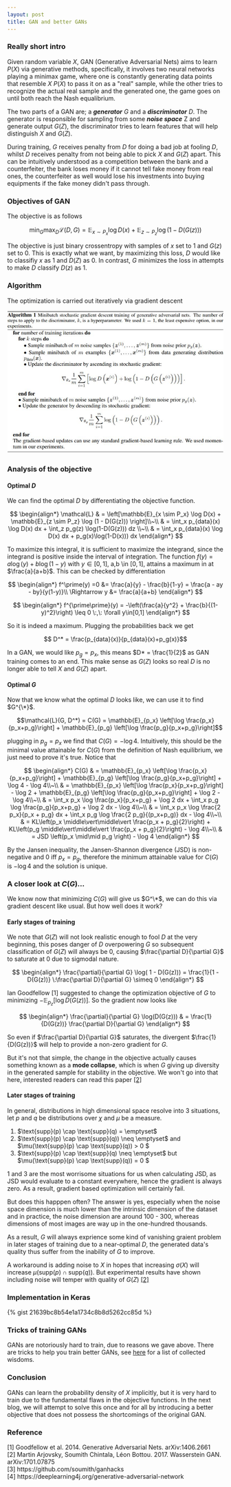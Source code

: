 ```yaml
---
layout: post
title: GAN and better GANs
---
```


### Really short intro

Given random variable $X$, GAN (Generative Adversarial Nets) aims to learn $P(X)$ via generative methods, specifically, it involves two neural networks playing a minimax game, where one is constantly generating data points that resemble $X ~ P(X)$ to pass it on as a "real" sample, while the other tries to recognize the actual real sample and the generated one, the game goes on until both reach the Nash equalibrium. 

The two parts of a GAN are; a ***generator*** $G$ and a ***discriminator*** $D$. The generator is responsible for sampling from some ***noise space*** Z and generate output $G(Z)$, the discriminator tries to learn features that will help distinguish $X$ and $G(Z)$. 

During training, $G$ receives penalty from $D$ for doing a bad job at fooling $D$, whilst $D$ receives penalty from not being able to pick $X$ and $G(Z)$ apart. This can be intuitively understood as a competition between the bank and a counterfeiter, the bank loses money if it cannot tell fake money from real ones, the counterfeiter as well would lose his investments into buying equipments if the fake money didn't pass through. 

### Objectives of GAN

The objective is as follows

$$ \min_{G} \max_{D}\mathcal{L}(D, G) =  \mathbb{E}_{x \sim P_x} \log D(x) + \mathbb{E}_{z \sim P_z} \log (1 - D(G(z))) $$

The objective is just binary crossentropy with samples of $x$ set to $1$ and $G(z)$ set to $0$. This is exactly what we want, by maximizing this loss, $D$ would like to classifiy $x$ as 1 and $D(Z)$ as $0$. In contrast, $G$ minimizes the loss in attempts to make $D$ classify $D(z)$ as 1.

### Algorithm

The optimization is carried out iteratively via gradient descent

![GAN_algo](/assets/images/GAN.jpg)

### Analysis of the objective

#### Optimal $D$
We can find the optimal $D$ by differentiating the objective function.

$$ 
\begin{align*}
	\mathcal{L} 
		& = \left[\mathbb{E}_{x \sim P_x} \log D(x) + \mathbb{E}_{z \sim P_z} \log (1 - D(G(z))) \right]\\~\\
		& = \int_x p_{data}(x) \log D(x) dx + \int_z p_g(z) \log(1-D(G(z))) dz \\~\\
		& = \int_x p_{data}(x) \log D(x) dx + p_g(x)\log(1-D(x))) dx 
\end{align*}
$$

To maximize this integral, it is sufficient to maximize the integrand, since the integrand is positive inside the interval of integration. The function $f(y) = a \log(y) + b \log(1-y)$ with $y\in [0,1]$, a,b \in $[0, 1]$, attains a maximum in at $\frac{a}{a+b}$. This can be checked by differentiation

$$
\begin{align*}
	f^\prime(y) =0 &= \frac{a}{y} - \frac{b}{1-y} = \frac{a - ay - by}{y(1-y)}\\
	\Rightarrow y &= \frac{a}{a+b}
\end{align*}
$$

$$ 
\begin{align*}
	f^{\prime\prime}(y) = -\left(\frac{a}{y^2} + \frac{b}{(1-y)^2}\right) \leq 0 \:,\: \forall y\in[0,1]
\end{align*}
$$

So it is indeed a maximum. Plugging the probabilities back we get 

$$ D^* = \frac{p_{data}(x)}{p_{data}(x)+p_g(x)}$$

In a GAN, we would like $p_g = p_x$, this means $D* = \frac{1}{2}$ as GAN training comes to an end. This make sense as $G(Z)$ looks so real $D$ is no longer able to tell $X$ and $G(Z)$ apart.

#### Optimal $G$

Now that we know what the optimal $D$ looks like, we can use it to find $G^{\*}$. 

$$\mathcal{L}(G, D^*) = C(G) = \mathbb{E}_{p_x} \left[\log \frac{p_x}{p_x+p_g}\right] + \mathbb{E}_{p_g} \left[\log \frac{p_g}{p_x+p_g}\right]$$

plugging in $p_g = p_x$ we find that $C(G)= -\log 4$. Intuitively, this should be the minimal value attainable for $C(G)$ from the definition of Nash equilibrium, we just need to prove it's true. Notice that

$$ 
\begin{align*}
	C(G) 
		& = \mathbb{E}_{p_x} \left[\log \frac{p_x}{p_x+p_g}\right] + \mathbb{E}_{p_g} \left[\log \frac{p_g}{p_x+p_g}\right] + \log 4 - \log 4\\~\\
		& = \mathbb{E}_{p_x} \left[\log \frac{p_x}{p_x+p_g}\right] - \log 2 + \mathbb{E}_{p_g} \left[\log \frac{p_g}{p_x+p_g}\right] + \log 2 - \log 4\\~\\
		& = \int_x p_x \log \frac{p_x}{p_x+p_g} + \log 2 dx + \int_x p_g \log \frac{p_g}{p_x+p_g} + \log 2 dx - \log 4\\~\\
		& = \int_x p_x \log \frac{2 p_x}{p_x + p_g} dx + \int_x p_g \log \frac{2 p_g}{(p_x+p_g)} dx - \log 4\\~\\
		& = KL\left(p_x \middle\vert\middle\vert \frac{p_x + p_g}{2}\right) + KL\left(p_g \middle\vert\middle\vert \frac{p_x + p_g}{2}\right) - \log 4\\~\\
		& = JSD \left(p_x \mid\mid p_g \right) - \log 4
\end{align*}
$$

By the Jansen inequality, the Jansen-Shannon divergence (JSD) is non-negative and $0$ iff $p_x = p_g$, therefore the minimum attainable value for $C(G)$ is $-\log 4$ and the solution is unique. 

### A closer look at $C(G)$...

We know now that minimizing $C(G)$ will give us $G^\*$, we can do this via gradient descent like usual. But how well does it work?

#### Early stages of training

We note that $G(Z)$ will not look realistic enough to fool $D$ at the very beginning, this poses danger of $D$ overpowering $G$ so subsequent classification of $G(Z)$ will always be $0$, causing $\frac{\partial D}{\partial G}$ to saturate at $0$ due to sigmodal nature.

$$
\begin{align*}
	\frac{\partial}{\partial G} \log( 1 - D(G(z))) 
		 = \frac{1}{1 - D(G(z))}
			\:\frac{\partial D}{\partial G} \simeq 0
\end{align*}
$$

Ian Goodfellow <a hred='#1'>[1]</a> suggested to change the optimization objective of $G$ to minimizing $-\mathbb{E}_{p_z} [\log D(G(z))]$. 
So the gradient now looks like

$$
\begin{align*}
	\frac{\partial}{\partial G} \log(D(G(z))) 
		& = \frac{1}{D(G(z))} \frac{\partial D}{\partial G}
\end{align*}
$$

So even if $\frac{\partial D}{\partial G}$ saturates, the divergent $\frac{1}{D(G(z))}$ will help to provide a non-zero gradient for $G$.

But it's not that simple, the change in the objective actually causes something known as a **mode collapse**, which is when $G$ giving up diversity in the generated sample for stability in the objective. We won't go into that here, interested readers can read this paper <a href='#2'>[2]</a>

#### Later stages of training
In general, distributions in high dimensional space resolve into 3 situations, let $p$ and $q$ be distributions over $\chi$ and $\mu$ be a measure.

<ol>
	<li> $\text{supp}(p) \cap \text{supp}(q)  = \emptyset$</li>
	<li> $\text{supp}(p) \cap \text{supp}(q)) \neq \emptyset$ and $\mu(\text{supp}(p) \cap \text{supp}(q)) > 0 $</li>
	<li> $\text{supp}(p) \cap \text{supp}(q) \neq \emptyset$ but $\mu(\text{supp}(p) \cap \text{supp}(q)) = 0 $</li>
</ol>

1 and 3 are the most worrisome situations for us when calculating JSD, as JSD would evaluate to a constant everywhere, hence the gradient is always zero. As a result, gradient based optimization will certainly fail.

But does this happpen often? The answer is yes, especially when the noise space dimension is much lower than the intrinsic dimension of the dataset and in practice, the noise dimension are around 100 - 300, whereas dimensions of most images are way up in the one-hundred thousands. 

As a result, $G$ will always exprience some kind of vanishing graient problem in later stages of training due to a near-optimal $D$, the generated data's quality thus suffer from the inability of $G$ to improve. 

A workaround is adding noise to $X$ in hopes that increasing $\sigma(X)$ will increase $\mu(\text{supp}(p) \cap \text{supp}(q))$. But experimental results have shown including noise will temper with quality of $G(Z)$ <a href='#2'>[2]</a>

### Implementation in Keras

{% gist 21639bc8b54e1a1734c8b8d5262cc85d %}

### Tricks of training GANs

GANs are notoriously hard to train, due to reasons we gave above. There are tricks to help you train better GANs, see <a href='https://github.com/soumith/ganhacks'> here</a> for a list of collected wisdoms.

### Conclusion

GANs can learn the probability density of $X$ implicitly, but it is very hard to train due to the fundamental flaws in the objective functions. In the next blog, we will attempt to solve this once and for all by introducing a better objective that does not possess the shortcomings of the original GAN.

### Reference

<div id='1'>
	[1] Goodfellow et al. 2014. Generative Adversarial Nets. 	arXiv:1406.2661
</div>

<div id='2'>
	[2] Martin Arjovsky, Soumith Chintala, Léon Bottou. 2017. Wasserstein GAN. arXiv:1701.07875
</div>
<div>
	[3] https://github.com/soumith/ganhacks
</div>
<div>
	[4] https://deeplearning4j.org/generative-adversarial-network
</div>
